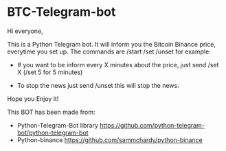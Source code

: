 # BTC-Telegram-bot

Hi everyone, 

This is a Python Telegram bot. It will inform you the Bitcoin Binance price, everytime you set up.
The commands are /start /set /unset for example:

- If you want to be inform every X minutes about the price, just send /set X (/set 5 for 5 minutes)

- To stop the news just send /unset this will stop the news.

Hope you Enjoy it!

This BOT has been made from:
- Python-Telegram-Bot library https://github.com/python-telegram-bot/python-telegram-bot
- Python-binance https://github.com/sammchardy/python-binance
